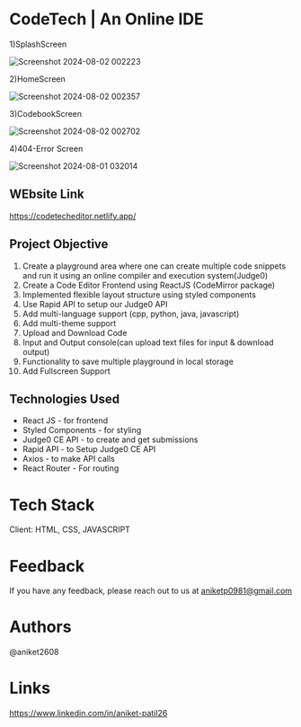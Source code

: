 # CodeTech | An Online IDE
1)SplashScreen

![Screenshot 2024-08-02 002223](https://github.com/user-attachments/assets/688725a4-1c02-4173-999b-331ff87b126b)

2)HomeScreen

![Screenshot 2024-08-02 002357](https://github.com/user-attachments/assets/5dd984e0-ceee-45dc-b327-5b46c30b969a)

3)CodebookScreen

![Screenshot 2024-08-02 002702](https://github.com/user-attachments/assets/dcef8a1a-d798-40c4-bacf-81f5a998637f)

4)404-Error Screen

![Screenshot 2024-08-01 032014](https://github.com/user-attachments/assets/2aea168c-e0db-4290-ba77-ab00d73fba42)

## WEbsite Link
https://codetecheditor.netlify.app/

## Project Objective

1. Create a playground area where one can create multiple code snippets and run it using an online compiler and execution system(Judge0)
2. Create a Code Editor Frontend using ReactJS (CodeMirror package)
3. Implemented flexible layout structure using styled components
4. Use Rapid API to setup our Judge0 API
5. Add multi-language support (cpp, python, java, javascript)
6. Add multi-theme support
7. Upload and Download Code
8. Input and Output console(can upload text files for input & download output)
9. Functionality to save multiple playground in local storage
10. Add Fullscreen Support

## Technologies Used

- React JS - for frontend
- Styled Components  - for styling
- Judge0 CE API - to create and get submissions
- Rapid API - to Setup Judge0 CE API
- Axios - to make API calls
- React Router - For routing

 # Tech Stack
 Client: HTML, CSS, JAVASCRIPT

 # Feedback
 If you have any feedback, please reach out to us at aniketp0981@gmail.com

 
 # Authors 
  @aniket2608
 
 # Links
https://www.linkedin.com/in/aniket-patil26
